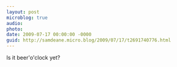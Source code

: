 ```yaml
---
layout: post
microblog: true
audio: 
photo: 
date: 2009-07-17 00:00:00 -0000
guid: http://samdeane.micro.blog/2009/07/17/t2691740776.html
---
```

Is it beer'o'clock yet?
